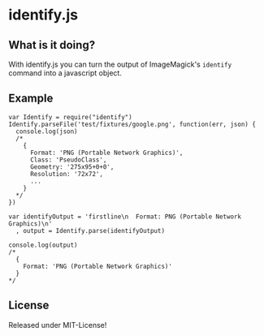 # identify.js

## What is it doing?

With identify.js you can turn the output of ImageMagick's `identify` command into a javascript object.

## Example

    var Identify = require("identify")
    Identify.parseFile('test/fixtures/google.png', function(err, json) {
      console.log(json)
      /*
        {
          Format: 'PNG (Portable Network Graphics)',
          Class: 'PseudoClass',
          Geometry: '275x95+0+0',
          Resolution: '72x72',
          ...
        }
      */
    })

    var identifyOutput = 'firstline\n  Format: PNG (Portable Network Graphics)\n'
      , output = Identify.parse(identifyOutput)

    console.log(output)
    /*
      {
        Format: 'PNG (Portable Network Graphics)'
      }
    */

## License

Released under MIT-License!
